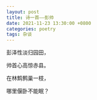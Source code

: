 ```yaml
---
layout: post
title: 诗一首——彭帅
date: 2021-11-23 13:30:00 +0800
categories: poetry
tags: 杂谈
---
```


彭泽性淡归园田，

帅首心高惊赤县。

在林鹪鹩巢一枝，

哪里偃卧不能眠？
